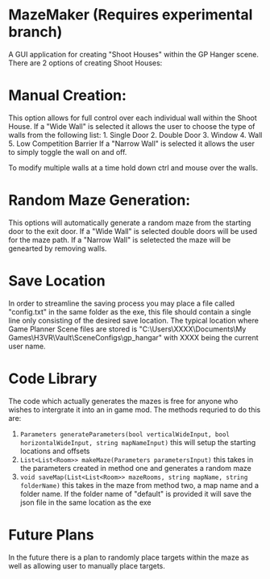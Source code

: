 # MazeMaker (Requires experimental branch)

A GUI application for creating "Shoot Houses" within the GP Hanger scene. There are 2 options of creating Shoot Houses:

# Manual Creation: 

This option allows for full control over each individual wall within the Shoot House. If a "Wide Wall" is selected it allows the user to choose the type of walls from the following list:
    1. Single Door
    2. Double Door
    3. Window
    4. Wall
    5. Low Competition Barrier
If a "Narrow Wall" is selected it allows the user to simply toggle the wall on and off.

To modify multiple walls at a time hold down ctrl and mouse over the walls. 

# Random Maze Generation: 

This options will automatically generate a random maze from the starting door to the exit door. If a "Wide Wall" is selected double doors will be used for the maze path. If a "Narrow Wall" is seletected the maze will be genearted by removing walls.

# Save Location
In order to streamline the saving process you may place a file called "config.txt" in the same folder as the exe, this file should contain a single line only consisting of the desired save location. The typical location where Game Planner Scene files are stored is "C:\Users\XXXX\Documents\My Games\H3VR\Vault\SceneConfigs\gp_hangar" with XXXX being the current user name.

# Code Library
The code which actually generates the mazes is free for anyone who wishes to intergrate it into an in game mod. The methods requried to do this are:
1. `Parameters generateParameters(bool verticalWideInput, bool horizontalWideInput, string mapNameInput)` this will setup the starting locations and offsets
2. `List<List<Room>> makeMaze(Parameters parametersInput)` this takes in the parameters created in method one and generates a random maze
3. `void saveMap(List<List<Room>> mazeRooms, string mapName, string folderName)` this takes in the maze from method two, a map name and a folder name. If the folder name of "default" is provided it will save the json file in the same location as the exe

# Future Plans

In the future there is a plan to randomly place targets within the maze as well as allowing user to manually place targets.

